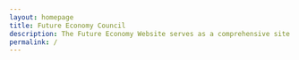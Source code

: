 ```yaml
---
layout: homepage
title: Future Economy Council
description: The Future Economy Website serves as a comprehensive site for businesses and individuals who are keen to find out more about the Future Economy. Featuring inspiring transformation journeys, and lists support and resources provided by Govt and Partners.
permalink: /
---
```

